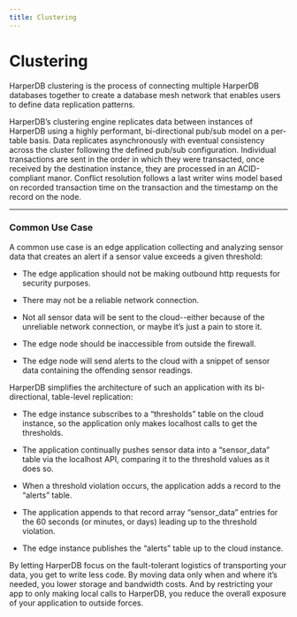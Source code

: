 ```yaml
---
title: Clustering
---
```


# Clustering

HarperDB clustering is the process of connecting multiple HarperDB databases together to create a database mesh network that enables users to define data replication patterns.

HarperDB’s clustering engine replicates data between instances of HarperDB using a highly performant, bi-directional pub/sub model on a per-table basis. Data replicates asynchronously with eventual consistency across the cluster following the defined pub/sub configuration. Individual transactions are sent in the order in which they were transacted, once received by the destination instance, they are processed in an ACID-compliant manor. Conflict resolution follows a last writer wins model based on recorded transaction time on the transaction and the timestamp on the record on the node.

---

### Common Use Case

A common use case is an edge application collecting and analyzing sensor data that creates an alert if a sensor value exceeds a given threshold:

- The edge application should not be making outbound http requests for security purposes.

- There may not be a reliable network connection.

- Not all sensor data will be sent to the cloud--either because of the unreliable network connection, or maybe it’s just a pain to store it.

- The edge node should be inaccessible from outside the firewall.

- The edge node will send alerts to the cloud with a snippet of sensor data containing the offending sensor readings.

HarperDB simplifies the architecture of such an application with its bi-directional, table-level replication:

- The edge instance subscribes to a “thresholds” table on the cloud instance, so the application only makes localhost calls to get the thresholds.

- The application continually pushes sensor data into a “sensor_data” table via the localhost API, comparing it to the threshold values as it does so.

- When a threshold violation occurs, the application adds a record to the “alerts” table.

- The application appends to that record array “sensor_data” entries for the 60 seconds (or minutes, or days) leading up to the threshold violation.

- The edge instance publishes the “alerts” table up to the cloud instance.

By letting HarperDB focus on the fault-tolerant logistics of transporting your data, you get to write less code. By moving data only when and where it’s needed, you lower storage and bandwidth costs. And by restricting your app to only making local calls to HarperDB, you reduce the overall exposure of your application to outside forces.

